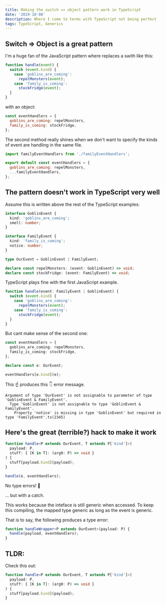 ```yaml
---
title: Making the switch => object pattern work in TypeScript
date: '2019-10-08'
description: Where I come to terms with TypeScript not being perfect
tags: TypeScript, Generics
---
```


## Switch => Object is a great pattern

I'm a huge fan of the JavaScript pattern where replaces a swith like this:

```js
function handle(event) {
  switch (event.kind) {
    case 'goblins_are_coming':
      repelMonsters(event);
    case 'family_is_coming':
      stockFridge(event);
  }
}
```

with an object:

```js
const eventHandlers = {
  goblins_are_coming: repelMonsters,
  family_is_coming: stockFridge,
};
```

The second method really shines when we don't want to specify the kinds of event are handling in the same file.

```js
import familyEventHandlers from './familyEventHandlers';

export default const eventHandlers = {
  goblins_are_coming: repelMonsters,
  ...familyEventHandlers,
};
```

## The pattern doesn't work in TypeScript very well

Assume this is written above the rest of the TypeScript examples:

```ts
interface GoblinEvent {
  kind: 'goblins_are_coming';
  smell: number;
}

interface FamilyEvent {
  kind: 'family_is_coming';
  notice: number;
}

type OurEvent = GoblinEvent | FamilyEvent;

declare const repelMonsters: (event: GoblinEvent) => void;
declare const stockFridge: (event: FamilyEvent) => void;
```

TypeScript plays fine with the first JavaScript example.

```ts
function handle(event: FamilyEvent | GoblinEvent) {
  switch (event.kind) {
    case 'goblins_are_coming':
      repelMonsters(event);
    case 'family_is_coming':
      stockFridge(event);
  }
}
```

But cant make sense of the second one:

```ts
const eventHandlers = {
  goblins_are_coming: repelMonsters,
  family_is_coming: stockFridge,
};

declare const e: OurEvent;

eventHandlers[e.kind](e);
```

This ☝ produces this 👇 error message.

```
Argument of type 'OurEvent' is not assignable to parameter of type 'GoblinEvent & FamilyEvent'.
  Type 'GoblinEvent' is not assignable to type 'GoblinEvent & FamilyEvent'.
    Property 'notice' is missing in type 'GoblinEvent' but required in type 'FamilyEvent'.ts(2345)

```

## Here's the great (terrible?) hack to make it work

```ts
function handle<P extends OurEvent, T extends P['kind']>(
  payload: P,
  stuff: { [K in T]: (arg0: P) => void }
) {
  stuff[payload.kind](payload);
}

handle(e, eventHandlers);
```

No type errors! 🎊

... but with a catch.

This works because the inteface is still generic when accessed. To keep this compiling, the mapped type generic as long as the event is generic.

That is to say, the following produces a type error:

```ts
function handleWrapper<P extends OurEvent>(payload: P) {
  handle(payload, eventHandlers);
}
```

## TLDR:

Check this out:

```ts
function handle<P extends OurEvent, T extends P['kind']>(
  payload: P,
  stuff: { [K in T]: (arg0: P) => void }
) {
  stuff[payload.kind](payload);
}
```
